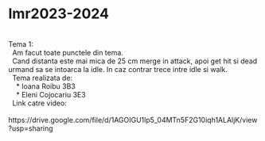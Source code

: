 # Imr2023-2024 
</br>
Tema 1: </br>
 &nbsp Am facut toate punctele din tema. </br> 
 &nbsp Cand distanta este mai mica de 25 cm merge in attack, apoi get hit si dead urmand sa se intoarca la idle. In caz contrar trece intre idle si walk. </br>
 &nbsp Tema realizata de: </br>
   &nbsp &nbsp  * Ioana Roibu 3B3 </br>
   &nbsp &nbsp  * Eleni Cojocariu 3E3 </br>
 &nbsp Link catre video: </br>
   &nbsp &nbsp https://drive.google.com/file/d/1AGOIGU1lp5_04MTn5F2G10iqh1ALAljK/view?usp=sharing </br>
